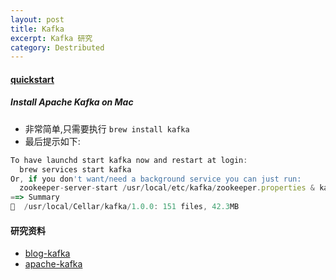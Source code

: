 ```yaml
---
layout: post
title: Kafka
excerpt: Kafka 研究
category: Destributed
---
```


#### [quickstart](http://kafka.apache.org/quickstart)

##### Install Apache Kafka on Mac

- 非常简单,只需要执行 `brew install kafka`
- 最后提示如下:

```js
To have launchd start kafka now and restart at login:
  brew services start kafka
Or, if you don't want/need a background service you can just run:
  zookeeper-server-start /usr/local/etc/kafka/zookeeper.properties & kafka-server-start /usr/local/etc/kafka/server.properties
==> Summary
🍺  /usr/local/Cellar/kafka/1.0.0: 151 files, 42.3MB
```


#### 研究资料
- [blog-kafka](http://www.jasongj.com/categories/Kafka/)
- [apache-kafka](http://kafka.apache.org/intro.html)

